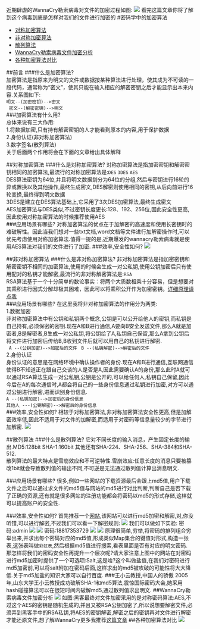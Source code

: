近期肆虐的WannaCry勒索病毒对文件的加密过程如图:
![](http://image.3001.net/images/20170514/14946956502669.png)
看完这篇文章你将了解到这个病毒到底是怎样对我们的文件进行加密的
#密码学中的加密算法
- [对称加密算法](#对称加密算法)
- [非对称加密算法](#非对称加密算法)
- [散列算法](#散列算法)
- [WannaCry勒索病毒文件加密分析](#WannaCry勒索病毒文件加密分析)
- [各种加密算法对比](#各种加密算法对比)

##前言
###什么是加密算法?  
加密算法是指原来为明文的文件或数据按某种算法进行处理，使其成为不可读的一段代码，通常称为“密文”，使其只能在输入相应的解密密钥之后才能显示出本来内容.关系图如下:  
```明文--(加密密钥)-->密文  ```  
``` 密文--(解密密钥)-->明文```  
###加密算法有什么用?  
总体来说有三大作用:  
1.将数据加密,只有持有解密密钥的人才能看到原本的内容,用于保护数据   
2.身份认证(非对称加密算法)   
3.数字签名(散列算法)    
关于后面两个作用将会在下面的文章给出具体解释

##对称加密算法
###什么是对称加密算法? 
对称加密算法是指加密密钥和解密密钥相同的加密算法,最流行的对称加密算法是:`DES` `3DES` `AES`  
DES算法密钥为64位,并且将明文数据划分为64位的分组,然后与密钥进行16轮的异或置换以及其他操作,最终生成密文,DES解密则使用相同的密钥,从后向前进行16轮变换,最终得到明文数据  
3DES是建立在DES算法基础上,它采用了3次DES加密算法,最终生成密文  
AES加密算法与DES类似,不过密钥长度更长:128、192、256位,因此安全性更高,因此使用对称加密算法的时候推荐使用AES  
###应用场景有哪些?
对称加密算法的优点在于加解密的高速度和使用长密钥时的难破解性。因此当我们想对一些txt文档,word文档等文件进行加解密操作时,可以优先考虑使用对称加密算法.值得一提的是,近期爆发的wannacry勒索病毒就是使用AES算法对我们的文件进行了加密.
###效率,安全性如何?
![](http://olilzmmvk.bkt.clouddn.com/aes.png)

##非对称加密算法
###什么是非对称加密算法? 
非对称加密算法是指加密密钥和解密密钥不相同的加密算法,使用的时候会生成一对公私钥,使用公钥加密后只有使用配对的私钥才能解密,最流行的非对称解密算法是:`RSA`  
RSA算法基于一个十分简单的数论事实：将两个大质数相乘十分容易，但是想要对其乘积进行因式分解却极其困难，因此可以将乘积公开作为加密密钥。[详细原理请点我](http://www.cnblogs.com/AloneSword/p/3326750.html)  
###应用场景有哪些?
在这里我将非对称加密算法的作用分为两类:  
1.数据加密  
非对称加密算法中有公钥和私钥两个概念,公钥是可以公开给他人的密钥,而私钥是自己持有,必须保密的密钥.现在A和B进行通信,A要向B安全发送文件,那么A就是加密者,B是解密者,B生成一对公私钥,将公钥给了A,私钥自己保留,那么A拿到公钥后将文件进行加密后传给B,B收到文件后就可以用自己的私钥进行解密.  
``` A --(公钥加密)-->加密后的文件```
``` B --(私钥解密)-->解密后的文件```  
2.身份认证  
身份认证的意思是在网络环境中确认操作者的身份.现在A和B进行通信,互联网通信使得B不知道正在跟自己交谈的人是否是A,因此需要确认A的身份,那么此时A就可以通过RSA算法生成一对公私钥,公钥是公开的,可以给任何人,私钥自己保留,因此今后在A的每次通信时,A都会将自己的一些身份信息通过私钥进行加密,对方可以通过公钥进行解密,进而识别身份信息.   
```A --(私钥加密)-->加密后的身份信息```  
```其他人 ---(公钥解密)-->解密后的身份信息 ```  
###效率,安全性如何?
相较于对称加密算法,非对称加密算法安全性更高,但是加解密效率低,因此不适用于对文件的加解密,而适用于对密码等信息量较少的字节进行加解密.
![](http://olilzmmvk.bkt.clouddn.com/rsa.png)

##散列算法
###什么是散列算法? 
它对不同长度的输入消息，产生固定长度的输出.MD5:128bit SHA-1:160bit 其他还有SHA-224、SHA-256、SHA-384和SHA-512.  
散列算法的最大特点是雪崩效应和不可逆特性.雪崩效应:任意长度的消息只要被篡改1bit就会导致散列值的输出不同,不可逆是无法通过散列值计算出消息明文.

###应用场景有哪些?
很多,例如一些网站的下载资源最后会跟上md5值,用户下载文件之后可以通过求文件的md5值与网站的md5进行对比判断,判断自己是否下载了正确的资源,还有就是很多网站的注册功能都会将密码以md5的形式存储,这样就可以提高账户的安全性.

###效率,安全性如何?
首先推荐一个[网站](http://www.cmd5.com/),该网站可以进行md5加密和解密,对,你没听错,可以进行解密,不过我们可以看一下解密规则:
![](http://olilzmmvk.bkt.clouddn.com/md5.png)
我们可以做如下实验:
密码:admin
![](http://olilzmmvk.bkt.clouddn.com/md5_1.png)
![](http://olilzmmvk.bkt.clouddn.com/md5_2.png)
密码:18817353729
![](http://olilzmmvk.bkt.clouddn.com/md5_3.png)
![](http://olilzmmvk.bkt.clouddn.com/md5_4.png)
原理很简单,穷举,将密码的排列组合穷举出来,并求出每个密码对应的md5值,形成类似Map集合的键值对形式,构造一张表,这张表叫做`彩虹表`,然后根据md5值进行搜索,看表里面是否有对应的明文密码.   
那怎样将我们的密码安全性再提升一个层次呢?请大家注意上图中的网站在对密码进行md5加密时提供了一个可选项:Salt,这是啥?这个叫做盐值,在我们对密码进行md5加密前,可以将salt附加在密码后面,这样求出的md5被攻破的可能性将大大降低.关于md5加盐的知识大家可以自行百度.
###王小云教授,中国人的骄傲
2005年,山东大学王小云教授成功破解SHA-1和md5算法,震惊国际密码大会,她采用hash碰撞算法可以在很短时间内破解md5,通过散列值求出明文.
##WannaCry勒索病毒文件加密分析
![](http://image.3001.net/images/20170514/14946956502669.png)
如图:黑客最终对文件加密采用的是对称密码算法:AES,不过这个AES的密钥是随机生成的,并且又被RSA公钥加密了,所以说想要解密文件,必须弄到黑客手中的RSA私钥,将AES的密钥解密,解密之后的密钥再对文件进行解密才能还原文件,想了解WannaCry更多我推荐[这篇文章](http://www.freebuf.com/articles/system/134578.html)
##各种加密算法对比
![](http://olilzmmvk.bkt.clouddn.com/encode.png)
